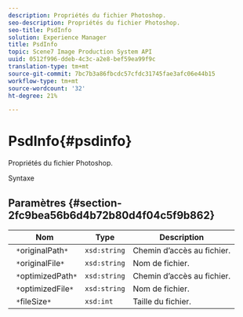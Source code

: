 ```yaml
---
description: Propriétés du fichier Photoshop.
seo-description: Propriétés du fichier Photoshop.
seo-title: PsdInfo
solution: Experience Manager
title: PsdInfo
topic: Scene7 Image Production System API
uuid: 0512f996-ddeb-4c3c-a2e8-bef59ea99f9c
translation-type: tm+mt
source-git-commit: 7bc7b3a86fbcdc57cfdc31745fae3afc06e44b15
workflow-type: tm+mt
source-wordcount: '32'
ht-degree: 21%

---
```



# PsdInfo{#psdinfo}

Propriétés du fichier Photoshop.

Syntaxe

## Paramètres {#section-2fc9bea56b6d4b72b80d4f04c5f9b862}

| Nom | Type | Description |
|---|---|---|
| ` *`originalPath`*` | `xsd:string` | Chemin d’accès au fichier. |
| ` *`originalFile`*` | `xsd:string` | Nom de fichier. |
| ` *`optimizedPath`*` | `xsd:string` | Chemin d’accès au fichier. |
| ` *`optimizedFile`*` | `xsd:string` | Nom de fichier. |
| ` *`fileSize`*` | `xsd:int` | Taille du fichier. |

